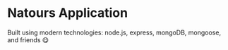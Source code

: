# Natours Application

Built using modern technologies: node.js, express, mongoDB, mongoose, and friends 😋

